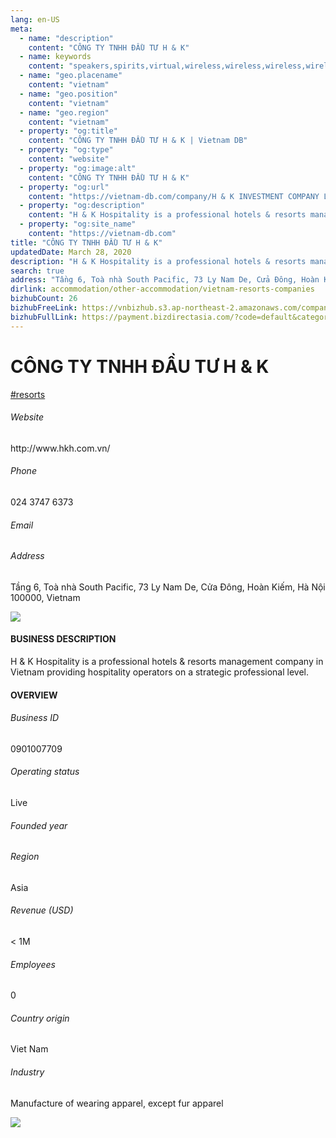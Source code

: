 ```yaml
---
lang: en-US
meta:
  - name: "description"
    content: "CÔNG TY TNHH ĐẦU TƯ H & K"
  - name: keywords
    content: "speakers,spirits,virtual,wireless,wireless,wireless,wireless,wireless,wireless,wireless,wireless,wireless,wireless,wireless,wireless,wireless,wireless,vietnam-resorts-companies"
  - name: "geo.placename"
    content: "vietnam"
  - name: "geo.position"
    content: "vietnam"
  - name: "geo.region"
    content: "vietnam"
  - property: "og:title"
    content: "CÔNG TY TNHH ĐẦU TƯ H & K | Vietnam DB"
  - property: "og:type"
    content: "website"
  - property: "og:image:alt"
    content: "CÔNG TY TNHH ĐẦU TƯ H & K"
  - property: "og:url"
    content: "https://vietnam-db.com/company/H & K INVESTMENT COMPANY LIMITED-2797396"
  - property: "og:description"
    content: "H & K Hospitality is a professional hotels & resorts management company in Vietnam providing hospitality operators on a strategic professional level."
  - property: "og:site_name"
    content: "https://vietnam-db.com"
title: "CÔNG TY TNHH ĐẦU TƯ H & K"
updatedDate: March 28, 2020
description: "H & K Hospitality is a professional hotels & resorts management company in Vietnam providing hospitality operators on a strategic professional level."
search: true
address: "Tầng 6, Toà nhà South Pacific, 73 Ly Nam De, Cửa Đông, Hoàn Kiếm, Hà Nội 100000, Vietnam"
dirlink: accommodation/other-accommodation/vietnam-resorts-companies
bizhubCount: 26
bizhubFreeLink: https://vnbizhub.s3.ap-northeast-2.amazonaws.com/companies/vietnam-resorts-companies_preview.xlsx
bizhubFullLink: https://payment.bizdirectasia.com/?code=default&category=bizhub&item=vietnam-resorts-companies&redirect=https://vietnam-db.com
---
```



<div class="bd-item">
    <div class="item-content">
        <div class="detail-title-wrap">
            <h1 class="detail-title">
                CÔNG TY TNHH ĐẦU TƯ H & K
            </h1>
        </div>
		<div class="detail-tagslist"><a href="/accommodation/other-accommodation/tags/resorts" class="detail-tagitem">#resorts</a></div>
        <h6 class="bd-label">Website</h6>
        <p>http://www.hkh.com.vn/</p>
		<h6 class="bd-label">Phone</h6>
        <p>024 3747 6373</p>
        <h6 class="bd-label">Email</h6>
        <p><a class="textColorPrimary" href="#"></a></p>
        <h6 class="bd-label">Address</h6>
        <p>Tầng 6, Toà nhà South Pacific, 73 Ly Nam De, Cửa Đông, Hoàn Kiếm, Hà Nội 100000, Vietnam</p>
    </div>
</div>

<div class="banner-wrap text-center"><a href="" class="banner-link"><img src="/assets/vndb.com/BannerAds2.jpg" class="banner-img"></a></div>

<div class="bd-item">
    <div class="item-content">
        <h4 class="textColorPrimary item-title">BUSINESS DESCRIPTION</h4>
        <p>H & K Hospitality is a professional hotels & resorts management company in Vietnam providing hospitality operators on a strategic professional level.</p>
    </div>
</div>

<div class="bd-item">
    <div class="item-content">
        <h4 class="textColorPrimary item-title">OVERVIEW</h4>
        <div class="item-info">
            <h6 class="bd-label">Business ID</h6>
            <p>0901007709</p>
        </div>
        <div class="item-info">
            <h6 class="bd-label">Operating status</h6>
            <p>Live<small class="bd-status_dot live"></small></p>
        </div>
        <div class="item-info">
            <h6 class="bd-label">Founded year</h6>
            <p></p>
        </div>
        <div class="item-info">
            <h6 class="bd-label">Region</h6>
            <p>Asia</p>
        </div>
        <div class="item-info">
            <h6 class="bd-label">Revenue (USD)</h6>
            <p>&lt; 1M</p>
        </div>
        <div class="item-info">
            <h6 class="bd-label">Employees</h6>
            <p>0</p>
        </div>
        <div class="item-info">
            <h6 class="bd-label">Country origin</h6>
            <p>Viet Nam</p>
        </div>
        <div class="item-info">
            <h6 class="bd-label">Industry</h6>
            <p>Manufacture of wearing apparel, except fur apparel</p>
        </div>
    </div>
</div>

<div class="banner-wrap text-center"><a href="" class="banner-link"><img src="/assets/vndb.com/BannerAd_04_728x90.jpg" class="banner-img"></a></div>

<CustomPopup popupTitle="ENTER EMAIL TO DOWNLOAD" popupSubTitle="The companies data will be sent to your inbox. Please enter your email." :free="this.$frontmatter.bizhubFreeLink" :paid="this.$frontmatter.bizhubFullLink" :count="this.$frontmatter.bizhubCount"/>

